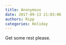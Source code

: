 ```yaml
---
title: Anonymous
date: 2017-09-13 21:03:06
authors: Ripp
categories: Holiday
---
```


 Get some rest please.